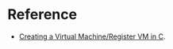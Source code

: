 # Reference

  * [Creating a Virtual Machine/Register VM in C](https://en.wikibooks.org/wiki/Creating_a_Virtual_Machine/Register_VM_in_C#Decode).
